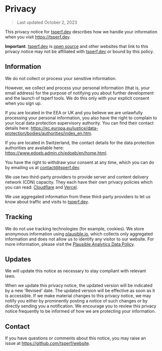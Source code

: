 # Privacy

> Last updated October 2, 2023

This privacy notice for [tsperf.dev](https://tsperf.dev) describes how we handle your information when you visit https://tsperf.dev.

**Important**. [tsperf.dev](https://tsperf.dev) is [open source](https://github.com/tsperf/website) and other websites that link to this privacy notice may not be affiliated with [tsperf.dev](https://tsperf.dev) or bound by this policy.

## Information

We do not collect or process your sensitive information.

However, we collect and process your personal information (that is, your email address) for the purpose of notifying you about further development and the launch of tsperf tools. We do this only with your explicit consent when you sign up.

If you are located in the EEA or UK and you believe we are unlawfully processing your personal information, you also have the right to complain to your local data protection supervisory authority. You can find their contact details here: https://ec.europa.eu/justice/data-protection/bodies/authorities/index_en.htm.

If you are located in Switzerland, the contact details for the data protection authorities are available here: https://www.edoeb.admin.ch/edoeb/en/home.html.

You have the right to withdraw your consent at any time, which you can do by emailing us at contact@tsperf.dev.

We use two third-party providers to provide server and content delivery network (CDN) capacity. They each have their own privacy policies which you can read: [Cloudflare](https://www.cloudflare.com/privacypolicy/) and [Vercel](https://vercel.com/legal/privacy-policy).

We use aggregated information from these third-party providers to let us know about traffic and visits to [tsperf.dev](https://tsperf.dev).

## Tracking

We do not use tracking technologies (for example, cookies). We store anonymous information using [plausible.io](https://plausible.io/privacy-focused-web-analytics), which collects only aggregated information and does not allow us to identify any visitor to our website. For more information, please visit the [Plausible Analytics Data Policy](https://plausible.io/data-policy).

## Updates

We will update this notice as necessary to stay compliant with relevant laws.

When we update this privacy notice, the updated version will be indicated by a new 'Revised' date. The updated version will be effective as soon as it is accessible. If we make material changes to this privacy notice, we may notify you either by prominently posting a notice of such changes or by directly sending you a notification. We encourage you to review this privacy notice frequently to be informed of how we are protecting your information.

## Contact

If you have questions or comments about this notice, you may raise an issue at https://github.com/tsperf/website.
